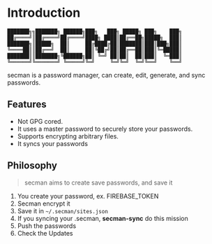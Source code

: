 # Introduction

```sm
███████╗╗███████╗ ██████╗███╗   ███╗ █████╗ ███╗    ███╗
██╔════╝║██╔════╝██╔════╝████╗ ████║██╔══██╗█████╗  ███║
███████╗║█████╗  ██║     ██╔████╔██║███████║███║███╗███║
╚════██║║██╔══╝  ██║     ██║╚██╔╝██║██╔══██║███║╚═█████║
███████║║███████╗╚██████╗██║ ╚═╝ ██║██║  ██║███║  ╚═███║
╚══════╝╚═══════╝ ╚═════╝╚═╝     ╚═╝╚═╝  ╚═╝╚══╝    ╚══╝
```

secman is a password manager, can create, edit, generate, and sync passwords.

## Features

- Not GPG cored.
- It uses a master password to securely store your passwords.
- Supports encrypting arbitrary files.
- It syncs your passwords

## Philosophy

> secman aims to create save passwords, and save it

1. You create your password, ex. FIREBASE_TOKEN
2. Secman encrypt it
3. Save it in `~/.secman/sites.json`
4. If you syncing your .secman, **secman-sync** do this mission
5. Push the passwords
6. Check the Updates
